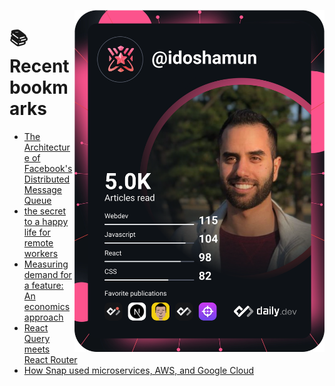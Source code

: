 <a href="https://app.daily.dev/idoshamun"><img src="https://raw.githubusercontent.com/idoshamun/idoshamun/devcard/devcard.svg" align='right' width="400" alt="Ido Shamun's Dev Card"/></a>

# 📚 Recent bookmarks
<!-- BOOKMARKS:START -->
- [The Architecture of Facebook&#39;s Distributed Message Queue](https://app.daily.dev/posts/SeDBPSkZc?utm_source=rss&utm_medium=bookmarks&utm_campaign=28849d86070e4c099c877ab6837c61f0)
- [the secret to a happy life for remote workers](https://app.daily.dev/posts/mesHyC4yo?utm_source=rss&utm_medium=bookmarks&utm_campaign=28849d86070e4c099c877ab6837c61f0)
- [Measuring demand for a feature: An economics approach](https://app.daily.dev/posts/1nFONORnk?utm_source=rss&utm_medium=bookmarks&utm_campaign=28849d86070e4c099c877ab6837c61f0)
- [React Query meets React Router](https://app.daily.dev/posts/2T-GX1h5m?utm_source=rss&utm_medium=bookmarks&utm_campaign=28849d86070e4c099c877ab6837c61f0)
- [How Snap used microservices, AWS, and Google Cloud](https://app.daily.dev/posts/eHYA508VI?utm_source=rss&utm_medium=bookmarks&utm_campaign=28849d86070e4c099c877ab6837c61f0)
<!-- BOOKMARKS:END -->

